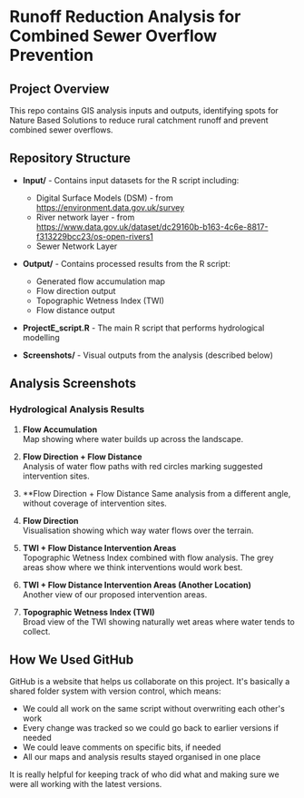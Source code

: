 # Runoff Reduction Analysis for Combined Sewer Overflow Prevention

## Project Overview

This repo contains GIS analysis inputs and outputs, identifying spots for Nature Based Solutions to reduce rural catchment runoff and prevent combined sewer overflows.

## Repository Structure

-   **Input/** - Contains input datasets for the R script including:

    -   Digital Surface Models (DSM) - from https://environment.data.gov.uk/survey
    -   River network layer - from https://www.data.gov.uk/dataset/dc29160b-b163-4c6e-8817-f313229bcc23/os-open-rivers1
    -   Sewer Network Layer

-   **Output/** - Contains processed results from the R script:

    -   Generated flow accumulation map
    -   Flow direction output
    -   Topographic Wetness Index (TWI)
    -   Flow distance output

-   **ProjectE_script.R** - The main R script that performs hydrological modelling

-   **Screenshots/** - Visual outputs from the analysis (described below)

## Analysis Screenshots

### Hydrological Analysis Results

1. **Flow Accumulation**  
   Map showing where water builds up across the landscape.

2. **Flow Direction + Flow Distance**  
   Analysis of water flow paths with red circles marking suggested intervention sites.

3. **Flow Direction + Flow Distance 
   Same analysis from a different angle, without coverage of intervention sites.

4. **Flow Direction**  
   Visualisation showing which way water flows over the terrain.

5. **TWI + Flow Distance Intervention Areas**  
   Topographic Wetness Index combined with flow analysis. The grey areas show where we think interventions would work best.

6. **TWI + Flow Distance Intervention Areas (Another Location)**  
   Another view of our proposed intervention areas.

7. **Topographic Wetness Index (TWI)**  
   Broad view of the TWI showing naturally wet areas where water tends to collect.

## How We Used GitHub

GitHub is a website that helps us collaborate on this project. It's basically a shared folder system with version control, which means:

-   We could all work on the same script without overwriting each other's work
-   Every change was tracked so we could go back to earlier versions if needed
-   We could leave comments on specific bits, if needed
-   All our maps and analysis results stayed organised in one place

It is really helpful for keeping track of who did what and making sure we were all working with the latest versions.
